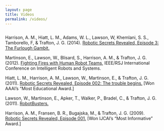 ```yaml
---
layout: page
title: Videos
permalink: /videos/
---
```


<div class="page" title="Page 1">
<div class="layoutArea">
<div class="column">	
<p>Harrison, A. M., Hiatt, L. M., Adams, W. L., Lawson, W, Khemlani, S. S., Tamborello, F, &amp; Trafton, J. G. (2014). <a href="https://www.youtube.com/watch?v=EK_YUhc_css" target="_blank">Robotic Secrets Revealed, Episode 3: The Furlough Gambit.</a></p>
<p>Martinson, E., Lawson, W., Blisard, S., Harrison, A. M., &amp; Trafton, J. G. (2012). <a href="https://www.youtube.com/watch?v=FU3-HK8OWGA" target="_blank">Fighting Fires with Human Robot Teams</a>, IEEE/RSJ International Conference on Intelligent Robots and Systems.</p>
<p>Hiatt, L. M., Harrison, A. M., Lawson, W., Martinson, E., &amp; Trafton, J. G. (2011). <a href="https://www.youtube.com/watch?v=VNyKOUPs7X0" target="_blank">Robotic Secrets Revealed, Episode 002: The trouble begins.</a> [Won AAAI&rsquo;s &ldquo;Most Educational Award.]</p>
<p>Lawson, W., Martinson, E., Apker, T., Walker, P., Bradel, C., &amp; Trafton, J. G. (2011). <a href="http://videolectures.net/aaai2011_lawson_robotbusters/" target="_blank">RobotBusters.</a></p>
<p>Harrison, A. M., Fransen, B. R., Bugajska, M., &amp; Trafton, J. G. (2009). <a href="https://www.youtube.com/watch?v=XsubQhtD6S0" target="_blank">Robotic Secrets Revealed, Episode 001.</a> [Won IJCAI&rsquo;s &ldquo;Most Informative&rdquo; Award.]</p>
</div>
</div>
</div>
